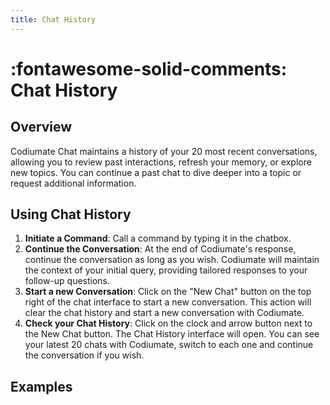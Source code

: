 ```yaml
---
title: Chat History
---
```


# :fontawesome-solid-comments: Chat History

## Overview
Codiumate Chat maintains a history of your 20 most recent conversations, allowing you to review past interactions, refresh your memory, or explore new topics. You can continue a past chat to dive deeper into a topic or request additional information.

## Using Chat History

1. **Initiate a Command**: Call a command by typing it in the chatbox. 
2. **Continue the Conversation**: At the end of Codiumate's response, continue the conversation as long as you wish. Codiumate will maintain the context of your initial query, providing tailored responses to your follow-up questions.
3. **Start a new Conversation**: Click on the "New Chat" button on the top right of the chat interface to start a new conversation. This action will clear the chat history and start a new conversation with Codiumate.
4. **Check your Chat History**: Click on the clock and arrow button next to the New Chat button. The Chat History interface will open. You can see your latest 20 chats with Codiumate, switch to each one and continue the conversation if you wish.

## Examples

<!-- Create GIFs of the new chat button and the chat history button -->
